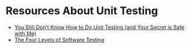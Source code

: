 # Resources About Unit Testing
- [You Still Don’t Know How to Do Unit Testing (and Your Secret is Safe with Me)](https://web.archive.org/web/20210122134731/https://stackify.com/unit-testing-basics-best-practices/)
- [The Four Levels of Software Testing](https://web.archive.org/web/20210705182448/https://www.seguetech.com/the-four-levels-of-software-testing/)
